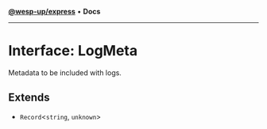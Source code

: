 [**@wesp-up/express**](../README.md) • **Docs**

***

# Interface: LogMeta

Metadata to be included with logs.

## Extends

- `Record`\<`string`, `unknown`\>
